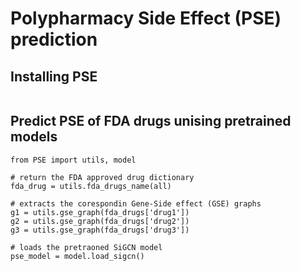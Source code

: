 # Polypharmacy Side Effect (PSE) prediction

## Installing PSE

```

```


## Predict PSE of FDA drugs unising pretrained models

```
from PSE import utils, model

# return the FDA approved drug dictionary
fda_drug = utils.fda_drugs_name(all)

# extracts the corespondin Gene-Side effect (GSE) graphs
g1 = utils.gse_graph(fda_drugs['drug1'])
g2 = utils.gse_graph(fda_drugs['drug2'])
g3 = utils.gse_graph(fda_drugs['drug3'])

# loads the pretraoned SiGCN model
pse_model = model.load_sigcn()





```
